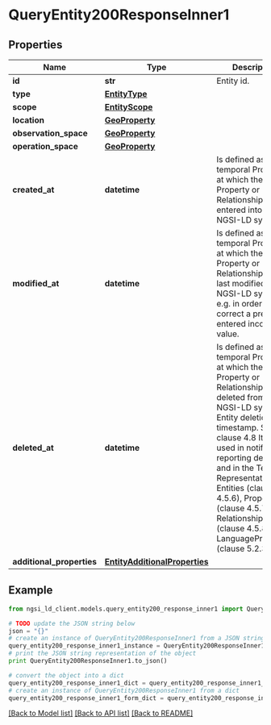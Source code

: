 # QueryEntity200ResponseInner1


## Properties
Name | Type | Description | Notes
------------ | ------------- | ------------- | -------------
**id** | **str** | Entity id.  | 
**type** | [**EntityType**](EntityType.md) |  | 
**scope** | [**EntityScope**](EntityScope.md) |  | [optional] 
**location** | [**GeoProperty**](GeoProperty.md) |  | [optional] 
**observation_space** | [**GeoProperty**](GeoProperty.md) |  | [optional] 
**operation_space** | [**GeoProperty**](GeoProperty.md) |  | [optional] 
**created_at** | **datetime** | Is defined as the temporal Property at which the Entity, Property or Relationship was entered into an NGSI-LD system.  | [optional] [readonly] 
**modified_at** | **datetime** | Is defined as the temporal Property at which the Entity, Property or Relationship was last modified in an NGSI-LD system, e.g. in order to correct a previously entered incorrect value.  | [optional] [readonly] 
**deleted_at** | **datetime** | Is defined as the temporal Property at which the Entity, Property or Relationship was deleted from an NGSI-LD system.  Entity deletion timestamp. See clause 4.8 It is only used in notifications reporting deletions and in the Temporal Representation of Entities (clause 4.5.6), Properties (clause 4.5.7), Relationships (clause 4.5.8) and LanguageProperties (clause 5.2.32).  | [optional] [readonly] 
**additional_properties** | [**EntityAdditionalProperties**](EntityAdditionalProperties.md) |  | [optional] 

## Example

```python
from ngsi_ld_client.models.query_entity200_response_inner1 import QueryEntity200ResponseInner1

# TODO update the JSON string below
json = "{}"
# create an instance of QueryEntity200ResponseInner1 from a JSON string
query_entity200_response_inner1_instance = QueryEntity200ResponseInner1.from_json(json)
# print the JSON string representation of the object
print QueryEntity200ResponseInner1.to_json()

# convert the object into a dict
query_entity200_response_inner1_dict = query_entity200_response_inner1_instance.to_dict()
# create an instance of QueryEntity200ResponseInner1 from a dict
query_entity200_response_inner1_form_dict = query_entity200_response_inner1.from_dict(query_entity200_response_inner1_dict)
```
[[Back to Model list]](../README.md#documentation-for-models) [[Back to API list]](../README.md#documentation-for-api-endpoints) [[Back to README]](../README.md)


